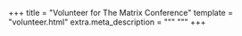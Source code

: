 
+++
title = "Volunteer for The Matrix Conference"
template = "volunteer.html"
extra.meta_description = """
"""
+++

